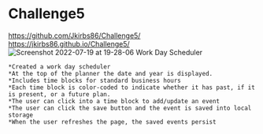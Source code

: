 # Challenge5
https://github.com/Jkirbs86/Challenge5/
https://jkirbs86.github.io/Challenge5/
![Screenshot 2022-07-19 at 19-28-06 Work Day Scheduler](https://user-images.githubusercontent.com/51921860/179875895-5c6ac992-c2a5-4a6a-a3b2-6e2bdc43456c.png)

    *Created a work day scheduler
    *At the top of the planner the date and year is displayed.
    *Includes time blocks for standard business hours
    *Each time block is color-coded to indicate whether it has past, if it is present, or a future plan.
    *The user can click into a time block to add/update an event
    *The user can click the save button and the event is saved into local storage
    *When the user refreshes the page, the saved events persist
